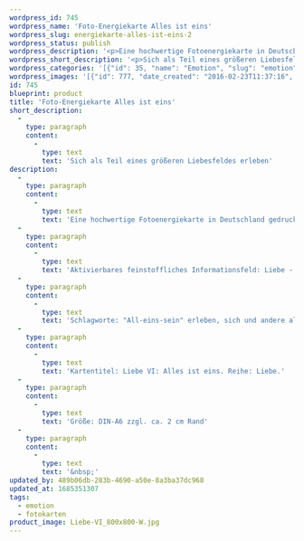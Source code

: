 ```yaml
---
wordpress_id: 745
wordpress_name: 'Foto-Energiekarte Alles ist eins'
wordpress_slug: energiekarte-alles-ist-eins-2
wordpress_status: publish
wordpress_description: '<p>Eine hochwertige Fotoenergiekarte in Deutschland gedruckt und in Handarbeit laminiert.  Sie ist in Postkartengröße (DIN-A6) gut zu transportieren und kann auch auf den Körper aufgelegt werden.</p><p>Aktivierbares feinstoffliches Informationsfeld: Liebe - Teil des übergeordneten Liebesfeldes sein - Zusammengehörigkeit - Verbundenheit: Die Energiekarte kann Unterstützung sein für: sich selbst als Teil eines größeren Liebesfeldes zu erleben. Sie ist Hilfestellung, um sich den Zugang zu einem übergeordneten Gefühl von "all-eins-sein" zu erschließen. Unter dem Fokus auf die Liebe verschmelzen Grenzen und lösen sich scheinbare Gegensätze auf.<br />Schlagworte: "All-eins-sein" erleben, sich und andere als gleichwertig wahrnehmen, Gefühle der Zusammengehörigkeit und Verbundenheit entwickeln, in Liebe zusammenwachsen, höhere Einsichtsfähigkeit erlangen.</p><p>Kartentitel: Liebe VI: Alles ist eins. Reihe: Liebe.</p><p>Größe: DIN-A6 zzgl. ca. 2 cm Rand<br />Andere Formate sind individuell für Sie innerhalb weniger Tage herstellbar. Bitte kontaktieren Sie uns hierfür unter <a href="mailto:info@elvedenverlag.de">info@elvedenverlag.de</a>.</p><p><a href="https://my.feenbaum.de/anwendung-energiebilder-foto-laminiert/">Anwendungshinweise</a>      <a href="https://my.feenbaum.de/produktinformationen-fotokarten/">Produktinformationen</a></p><p>&nbsp;</p>'
wordpress_short_description: '<p>Sich als Teil eines größeren Liebesfeldes erleben<br /><em>Hinweis: Das Wasserzeichen „Elveden Verlag Energiebild“ wird nicht mit gedruckt</em></p>'
wordpress_categories: '[{"id": 35, "name": "Emotion", "slug": "emotion"}, {"id": 23, "name": "Fotokarten", "slug": "fotokarten"}]'
wordpress_images: '[{"id": 777, "date_created": "2016-02-23T11:37:16", "date_created_gmt": "2016-02-23T09:37:16", "date_modified": "2016-02-23T11:37:16", "date_modified_gmt": "2016-02-23T09:37:16", "src": "https://my.feenbaum.de/wp-content/uploads/2016/02/Liebe-VI_800x800-W.jpg", "name": "Liebe-VI_800x800-W", "alt": ""}]'
id: 745
blueprint: product
title: 'Foto-Energiekarte Alles ist eins'
short_description:
  -
    type: paragraph
    content:
      -
        type: text
        text: 'Sich als Teil eines größeren Liebesfeldes erleben'
description:
  -
    type: paragraph
    content:
      -
        type: text
        text: 'Eine hochwertige Fotoenergiekarte in Deutschland gedruckt und in Handarbeit laminiert.  Sie ist in Postkartengröße (DIN-A6) gut zu transportieren und kann auch auf den Körper aufgelegt werden.'
  -
    type: paragraph
    content:
      -
        type: text
        text: 'Aktivierbares feinstoffliches Informationsfeld: Liebe - Teil des übergeordneten Liebesfeldes sein - Zusammengehörigkeit - Verbundenheit: Die Energiekarte kann Unterstützung sein für: sich selbst als Teil eines größeren Liebesfeldes zu erleben. Sie ist Hilfestellung, um sich den Zugang zu einem übergeordneten Gefühl von "all-eins-sein" zu erschließen. Unter dem Fokus auf die Liebe verschmelzen Grenzen und lösen sich scheinbare Gegensätze auf.'
  -
    type: paragraph
    content:
      -
        type: text
        text: 'Schlagworte: "All-eins-sein" erleben, sich und andere als gleichwertig wahrnehmen, Gefühle der Zusammengehörigkeit und Verbundenheit entwickeln, in Liebe zusammenwachsen, höhere Einsichtsfähigkeit erlangen.'
  -
    type: paragraph
    content:
      -
        type: text
        text: 'Kartentitel: Liebe VI: Alles ist eins. Reihe: Liebe.'
  -
    type: paragraph
    content:
      -
        type: text
        text: 'Größe: DIN-A6 zzgl. ca. 2 cm Rand'
  -
    type: paragraph
    content:
      -
        type: text
        text: '&nbsp;'
updated_by: 489b06db-283b-4690-a50e-8a3ba37dc968
updated_at: 1685351307
tags:
  - emotion
  - fotokarten
product_image: Liebe-VI_800x800-W.jpg
---
```

